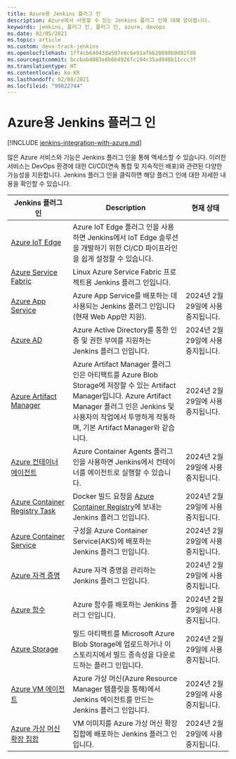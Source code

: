 ```yaml
---
title: Azure용 Jenkins 플러그 인
description: Azure에서 사용할 수 있는 Jenkins 플러그 인에 대해 알아봅니다.
keywords: jenkins, 플러그 인, 플러그 인, azure, devops
ms.date: 02/05/2021
ms.topic: article
ms.custom: devx-track-jenkins
ms.openlocfilehash: 1ff4cb64043da507e6c6e91afbb20890b9d92fd8
ms.sourcegitcommit: bccbab4883e6b6b4926fc194c35ad948b11ccc3f
ms.translationtype: HT
ms.contentlocale: ko-KR
ms.lasthandoff: 02/08/2021
ms.locfileid: "99822744"
---
```

# <a name="jenkins-plug-ins-for-azure"></a>Azure용 Jenkins 플러그 인

[!INCLUDE [jenkins-integration-with-azure.md](includes/jenkins-integration-with-azure.md)]

많은 Azure 서비스와 기능은 Jenkins 플러그 인을 통해 액세스할 수 있습니다. 이러한 서비스는 DevOps 환경에 대한 CI/CD(연속 통합 및 지속적인 배포)와 관련된 다양한 가능성을 지원합니다. Jenkins 플러그 인을 클릭하면 해당 플러그 인에 대한 자세한 내용을 확인할 수 있습니다.

| Jenkins 플러그 인 <img width=500/>| Description | 현재 상태 <img width=500/>|
|----------------|----------------|----------------|
| [Azure IoT Edge](https://plugins.jenkins.io/azure-iot-edge)                 | Azure IoT Edge 플러그 인을 사용하면 Jenkins에서 IoT Edge 솔루션을 개발하기 위한 CI/CD 파이프라인을 쉽게 설정할 수 있습니다. | |
| [Azure Service Fabric](https://plugins.jenkins.io/service-fabric)           | Linux Azure Service Fabric 프로젝트용 Jenkins 플러그 인입니다. | |
| [Azure App Service](https://plugins.jenkins.io/azure-app-service)           | Azure App Service를 배포하는 데 사용되는 Jenkins 플러그 인입니다\(현재 Web App만 지원\). | 2024년 2월 29일에 사용 중지됩니다. |
| [Azure AD](https://plugins.jenkins.io/azure-ad)                             | Azure Active Directory를 통한 인증 및 권한 부여를 지원하는 Jenkins 플러그 인입니다. | 2024년 2월 29일에 사용 중지됩니다. |  
| [Azure Artifact Manager](https://plugins.jenkins.io/azure-artifact-manager) | Azure Artifact Manager 플러그 인은 아티팩트를 Azure Blob Storage에 저장할 수 있는 Artifact Manager입니다. Azure Artifact Manager 플러그 인은 Jenkins 및 사용자의 작업에서 투명하게 작동하며, 기본 Artifact Manager와 같습니다. | 2024년 2월 29일에 사용 중지됩니다. |  
| [Azure 컨테이너 에이전트](https://plugins.jenkins.io/azure-container-agents) | Azure Container Agents 플러그 인을 사용하면 Jenkins에서 컨테이너를 에이전트로 실행할 수 있습니다. | 2024년 2월 29일에 사용 중지됩니다. |  
| [Azure Container Registry Task](https://plugins.jenkins.io/azure-container-registry-tasks)       | Docker 빌드 요청을 [Azure Container Registry](/azure/container-registry/container-registry-tasks-overview)에 보내는 Jenkins 플러그 인입니다. | 2024년 2월 29일에 사용 중지됩니다. |
| [Azure Container Service](https://plugins.jenkins.io/azure-acs)             | 구성을 Azure Container Service(AKS)에 배포하는 Jenkins 플러그 인입니다. | 2024년 2월 29일에 사용 중지됩니다. |  
| [Azure 자격 증명](https://plugins.jenkins.io/azure-credentials)            | Azure 자격 증명을 관리하는 Jenkins 플러그 인입니다. | 2024년 2월 29일에 사용 중지됩니다. |  
| [Azure 함수](https://plugins.jenkins.io/azure-function)                 | Azure 함수를 배포하는 Jenkins 플러그 인입니다. | 2024년 2월 29일에 사용 중지됩니다. |  
| [Azure Storage](https://plugins.jenkins.io/windows-azure-storage)           | 빌드 아티팩트를 Microsoft Azure Blob Storage에 업로드하거나 이 스토리지에서 빌드 종속성을 다운로드하는 플러그 인입니다. | 2024년 2월 29일에 사용 중지됩니다. |
| [Azure VM 에이전트](https://plugins.jenkins.io/azure-vm-agents)               | Azure 가상 머신(Azure Resource Manager 템플릿을 통해)에서 Jenkins 에이전트를 만드는 Jenkins 플러그 인입니다. | 2024년 2월 29일에 사용 중지됩니다. |
| [Azure 가상 머신 확장 집합](https://plugins.jenkins.io/azure-vmss)    | VM 이미지를 Azure 가상 머신 확장 집합에 배포하는 Jenkins 플러그 인입니다. | 2024년 2월 29일에 사용 중지됩니다. |